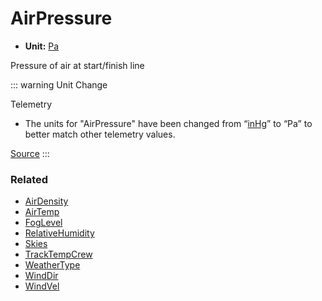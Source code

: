 # AirPressure <Badge text="float" />

*  **Unit:** [Pa](https://en.wikipedia.org/wiki/Pascal_(unit))

Pressure of air at start/finish line

::: warning Unit Change

Telemetry

- The units for "AirPressure" have been changed from “[inHg](https://en.wikipedia.org/wiki/Inch_of_mercury)” to “Pa” to better match other telemetry values.

[Source](https://forums.iracing.com/discussion/50074/2023-season-4-patch-3-release-notes-2023-10-18-01)
:::


### Related

* [AirDensity](airdensity.md)
* [AirTemp](airtemp.md)
* [FogLevel](foglevel.md)
* [RelativeHumidity](relativehumidity.md)
* [Skies](skies.md)
* [TrackTempCrew](tracktempcrew.md)
* [WeatherType](weathertype.md)
* [WindDir](winddir.md)
* [WindVel](windvel.md)
